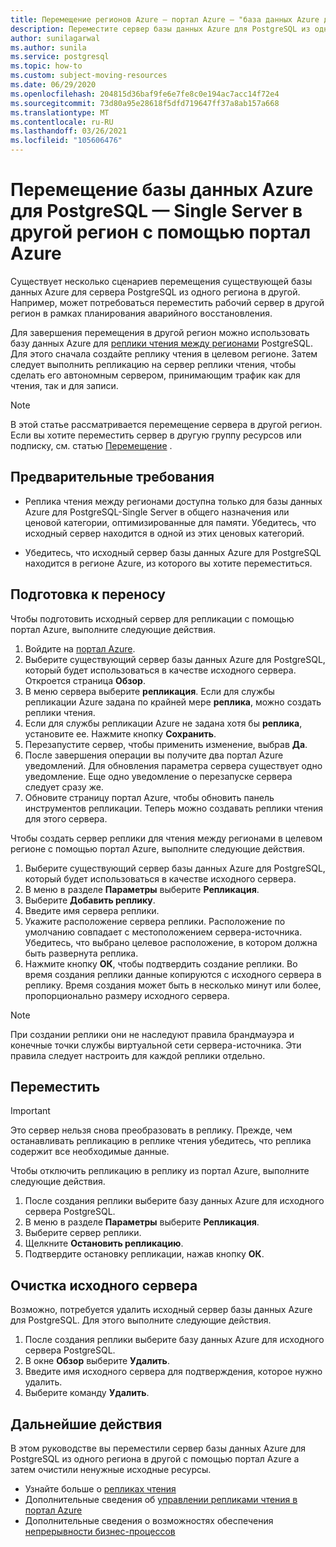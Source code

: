 ```yaml
---
title: Перемещение регионов Azure — портал Azure — "база данных Azure для PostgreSQL" — "один сервер"
description: Переместите сервер базы данных Azure для PostgreSQL из одного региона Azure в другой с помощью реплики чтения и портал Azure.
author: sunilagarwal
ms.author: sunila
ms.service: postgresql
ms.topic: how-to
ms.custom: subject-moving-resources
ms.date: 06/29/2020
ms.openlocfilehash: 204815d36baf9fe6e7fe8c0e194ac7acc14f72e4
ms.sourcegitcommit: 73d80a95e28618f5dfd719647ff37a8ab157a668
ms.translationtype: MT
ms.contentlocale: ru-RU
ms.lasthandoff: 03/26/2021
ms.locfileid: "105606476"
---
```

# <a name="move-an-azure-database-for-azure-database-for-postgresql---single-server-to-another-region-by-using-the-azure-portal"></a>Перемещение базы данных Azure для PostgreSQL — Single Server в другой регион с помощью портал Azure

Существует несколько сценариев перемещения существующей базы данных Azure для сервера PostgreSQL из одного региона в другой. Например, может потребоваться переместить рабочий сервер в другой регион в рамках планирования аварийного восстановления.

Для завершения перемещения в другой регион можно использовать базу данных Azure для [реплики чтения между регионами](concepts-read-replicas.md#cross-region-replication) PostgreSQL. Для этого сначала создайте реплику чтения в целевом регионе. Затем следует выполнить репликацию на сервер реплики чтения, чтобы сделать его автономным сервером, принимающим трафик как для чтения, так и для записи. 

> [!NOTE]
> В этой статье рассматривается перемещение сервера в другой регион. Если вы хотите переместить сервер в другую группу ресурсов или подписку, см. статью [Перемещение](../azure-resource-manager/management/move-resource-group-and-subscription.md) . 

## <a name="prerequisites"></a>Предварительные требования

- Реплика чтения между регионами доступна только для базы данных Azure для PostgreSQL-Single Server в общего назначения или ценовой категории, оптимизированные для памяти. Убедитесь, что исходный сервер находится в одной из этих ценовых категорий.

- Убедитесь, что исходный сервер базы данных Azure для PostgreSQL находится в регионе Azure, из которого вы хотите переместиться.

## <a name="prepare-to-move"></a>Подготовка к переносу

Чтобы подготовить исходный сервер для репликации с помощью портал Azure, выполните следующие действия. 

1. Войдите на [портал Azure](https://portal.azure.com/).
1. Выберите существующий сервер базы данных Azure для PostgreSQL, который будет использоваться в качестве исходного сервера. Откроется страница **Обзор**.
1. В меню сервера выберите **репликация**. Если для службы репликации Azure задана по крайней мере **реплика**, можно создать реплики чтения. 
1. Если для службы репликации Azure не задана хотя бы **реплика**, установите ее. Нажмите кнопку **Сохранить**.
1. Перезапустите сервер, чтобы применить изменение, выбрав **Да**.
1. После завершения операции вы получите два портал Azure уведомлений. Для обновления параметра сервера существует одно уведомление. Еще одно уведомление о перезапуске сервера следует сразу же.
1. Обновите страницу портал Azure, чтобы обновить панель инструментов репликации. Теперь можно создавать реплики чтения для этого сервера.

Чтобы создать сервер реплики для чтения между регионами в целевом регионе с помощью портал Azure, выполните следующие действия.

1. Выберите существующий сервер базы данных Azure для PostgreSQL, который будет использоваться в качестве исходного сервера.
1. В меню в разделе **Параметры** выберите **Репликация**.
1. Выберите **Добавить реплику**.
1. Введите имя сервера реплики.
1. Укажите расположение сервера реплики. Расположение по умолчанию совпадает с местоположением сервера-источника. Убедитесь, что выбрано целевое расположение, в котором должна быть развернута реплика.
1. Нажмите кнопку **ОК**, чтобы подтвердить создание реплики. Во время создания реплики данные копируются с исходного сервера в реплику. Время создания может быть в несколько минут или более, пропорционально размеру исходного сервера.

>[!NOTE]
> При создании реплики они не наследуют правила брандмауэра и конечные точки службы виртуальной сети сервера-источника. Эти правила следует настроить для каждой реплики отдельно.

## <a name="move"></a>Переместить

> [!IMPORTANT]
> Это сервер нельзя снова преобразовать в реплику.
> Прежде, чем останавливать репликацию в реплике чтения убедитесь, что реплика содержит все необходимые данные.

Чтобы отключить репликацию в реплику из портал Azure, выполните следующие действия.

1. После создания реплики выберите базу данных Azure для исходного сервера PostgreSQL. 
1. В меню в разделе **Параметры** выберите **Репликация**.
1. Выберите сервер реплики.
1. Щелкните **Остановить репликацию**.
1. Подтвердите остановку репликации, нажав кнопку **ОК**.

## <a name="clean-up-source-server"></a>Очистка исходного сервера

Возможно, потребуется удалить исходный сервер базы данных Azure для PostgreSQL. Для этого выполните следующие действия.

1. После создания реплики выберите базу данных Azure для исходного сервера PostgreSQL.
1. В окне **Обзор** выберите **Удалить**.
1. Введите имя исходного сервера для подтверждения, которое нужно удалить.
1. Выберите команду **Удалить**.

## <a name="next-steps"></a>Дальнейшие действия

В этом руководстве вы переместили сервер базы данных Azure для PostgreSQL из одного региона в другой с помощью портал Azure а затем очистили ненужные исходные ресурсы. 

- Узнайте больше о [репликах чтения](concepts-read-replicas.md)
- Дополнительные сведения об [управлении репликами чтения в портал Azure](howto-read-replicas-portal.md)
- Дополнительные сведения о возможностях обеспечения [непрерывности бизнес-процессов](concepts-business-continuity.md)